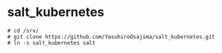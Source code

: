# salt_kubernetes

    # cd /srv/
    # git clone https://github.com/YasuhiroOsajima/salt_kubernetes.git
    # ln -s salt_kubernetes salt
